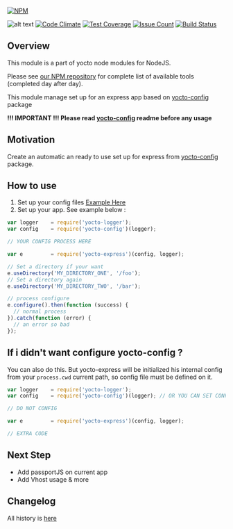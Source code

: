 [![NPM](https://nodei.co/npm/yocto-express.png?downloads=true&downloadRank=true&stars=true)](https://nodei.co/npm/yocto-express/)

![alt text](https://david-dm.org/yoctore/yocto-express.svg "Dependencies Status")
[![Code Climate](https://codeclimate.com/github/yoctore/yocto-express/badges/gpa.svg)](https://codeclimate.com/github/yoctore/yocto-express)
[![Test Coverage](https://codeclimate.com/github/yoctore/yocto-express/badges/coverage.svg)](https://codeclimate.com/github/yoctore/yocto-express/coverage)
[![Issue Count](https://codeclimate.com/github/yoctore/yocto-express/badges/issue_count.svg)](https://codeclimate.com/github/yoctore/yocto-express)
[![Build Status](https://travis-ci.org/yoctore/yocto-express.svg?branch=master)](https://travis-ci.org/yoctore/yocto-express)


## Overview

This module is a part of yocto node modules for NodeJS.

Please see [our NPM repository](https://www.npmjs.com/~yocto) for complete list of available tools (completed day after day).

This module manage set up for an express app based on [yocto-config](https://www.npmjs.com/package/yocto-config) package

**!!! IMPORTANT !!! Please read [yocto-config](https://www.npmjs.com/package/yocto-config) readme before any usage** 

## Motivation

Create an automatic an ready to use set up for express from [yocto-config](https://www.npmjs.com/package/yocto-config) package.

## How to use

1. Set up your config files [Example Here](https://www.npmjs.com/package/yocto-config#how-to-use)
2. Set up your app. See example below : 

```javascript
var logger    = require('yocto-logger');
var config    = require('yocto-config')(logger);

// YOUR CONFIG PROCESS HERE

var e         = require('yocto-express')(config, logger);

// Set a directory if your want
e.useDirectory('MY_DIRECTORY_ONE', '/foo');
// Set a directory again
e.useDirectory('MY_DIRECTORY_TWO', '/bar');

// process configure
e.configure().then(function (success) {
  // normal process
}).catch(function (error) {
  // an error so bad 
});
```

## If i didn't want configure yocto-config ?

You can also do this. But yocto-express will be initialized his internal config from your `process.cwd` current path,
so config file must be defined on it.

```javascript
var logger    = require('yocto-logger');
var config    = require('yocto-config')(logger); // OR YOU CAN SET CONFIG TO NULL

// DO NOT CONFIG

var e         = require('yocto-express')(config, logger);

// EXTRA CODE
```

## Next Step

- Add passportJS on current app
- Add Vhost usage & more

## Changelog

All history is [here](https://github.com/yoctore/yocto-express/blob/master/CHANGELOG.md)